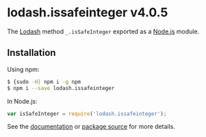 # lodash.issafeinteger v4.0.5

The [Lodash](https://lodash.com/) method `_.isSafeInteger` exported as a [Node.js](https://nodejs.org/) module.

## Installation

Using npm:
```bash
$ {sudo -H} npm i -g npm
$ npm i --save lodash.issafeinteger
```

In Node.js:
```js
var isSafeInteger = require('lodash.issafeinteger');
```

See the [documentation](https://lodash.com/docs#isSafeInteger) or [package source](https://github.com/lodash/lodash/blob/4.0.5-npm-packages/lodash.issafeinteger) for more details.
